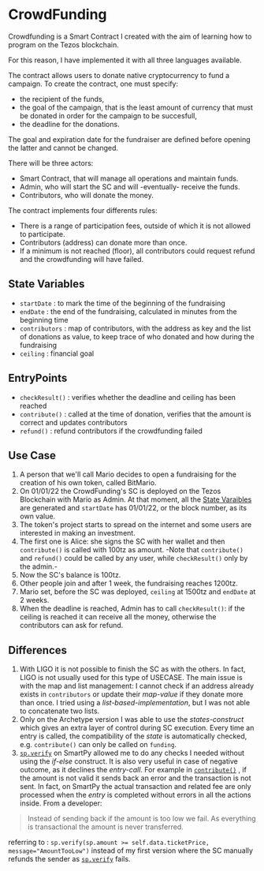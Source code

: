 # CrowdFunding
Crowdfunding is a Smart Contract I created with the aim of learning how to program on the Tezos blockchain.

For this reason, I have implemented it with all three languages available.

The contract allows users to donate native cryptocurrency to fund a campaign. To create the contract, one must specify:
- the recipient of the funds,
- the goal of the campaign, that is the least amount of currency that must be donated in order for the campaign to be succesfull,
- the deadline for the donations.

The goal and expiration date for the fundraiser are defined before opening the latter and cannot be changed.

There will be three actors:
- Smart Contract, that will manage all operations and maintain funds.
- Admin, who will start the SC and will -eventually- receive the funds.
- Contributors, who will donate the money.

The contract implements four differents rules:
- There is a range of participation fees, outside of which it is not allowed to participate.
- Contributors (address) can donate more than once. 
- If a minimum is not reached (floor), all contributors could request refund and the crowdfunding will have failed.
  

## State Variables
- `startDate` : to mark the time of the beginning of the fundraising 
- `endDate` : the end of the fundraising, calculated in minutes from the beginning time
- `contributors` : map of contributors, with the address as key and the list of donations as value, to keep trace of who donated and how during the fundraising
- `ceiling` : financial goal


## EntryPoints
- `checkResult()` : verifies whether the deadline and ceiling has been reached
- `contribute()` : called at the time of donation, verifies that the amount is correct and updates contributors
- `refund()` : refund contributors if the crowdfunding failed


## Use Case
1. A person that we'll call Mario decides to open a fundraising for the creation of his own token, called BitMario.
2. On 01/01/22 the CrowdFunding's SC is deployed on the Tezos Blockchain with Mario as Admin. At that moment, all the [State Varaibles](#state-variables) are generated and `startDate` has 01/01/22, or the block number, as its own value.
3. The token's project starts to spread on the internet and some users are interested in making an investment.
4. The first one is Alice: she signs the SC with her wallet and then `contribute()` is called with 100tz as amount. -Note that `contribute()` and `refund()` could be called by any user, while `checkResult()` only by the admin.-
5. Now the SC's balance is 100tz.
6.  Other people join and after 1 week, the fundraising reaches 1200tz.
7.  Mario set, before the SC was deployed, `ceiling` at 1500tz and `endDate` at 2 weeks.
8.  When the deadline is reached, Admin has to call `checkResult()`: if the ceiling is reached it can receive all the money, otherwise the contributors can ask for refund.


## Differences
1. With LIGO it is not possible to finish the SC as with the others. In fact, LIGO is not usually used for this type of USECASE. The main issue is with the map and list management: I cannot check if an address already exists in `contributors` or update their *map-value* if they donate more than once. I tried using a *list-based-implementation*, but I was not able to concatenate two lists.
2. Only on the Archetype version I was able to use the *states-construct* which gives an extra layer of control during SC execution. Every time an entry is called, the compatibility of the *state* is automatically checked, e.g. `contribute()` can only be called on `funding`.
3. [`sp.verify`]( l ) on SmartPy allowed me to do any checks I needed without using the *if-else* construct. It is also very useful in case of negative outcome, as it declines the *entry-call*. For example in [`contribute()`](https://github.com/TheMastro-11/Evaluating-execution-and-development-costs-in-the-Tezos-blockchain/tree/contracts/CrowdFunding/SmartPy/#contribute) , if the amount is not valid it sends back an error and the transaction is not sent. In fact, on SmartPy the actual transaction and related fee are only processed when the *entry* is completed without errors in all the actions inside. 
From a developer: 
> Instead of sending back if the amount is too low we fail.
As everything is transactional the amount is never transferred.

referring to : `sp.verify(sp.amount >= self.data.ticketPrice, message="AmountTooLow")` instead of my first version where the SC manually refunds the sender as [`sp.verify`](https://smartpy.io/docs/general/checking_condition/#asserts) fails.


